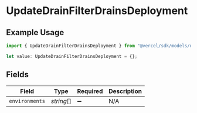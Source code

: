 # UpdateDrainFilterDrainsDeployment

## Example Usage

```typescript
import { UpdateDrainFilterDrainsDeployment } from "@vercel/sdk/models/updatedrainop.js";

let value: UpdateDrainFilterDrainsDeployment = {};
```

## Fields

| Field              | Type               | Required           | Description        |
| ------------------ | ------------------ | ------------------ | ------------------ |
| `environments`     | *string*[]         | :heavy_minus_sign: | N/A                |